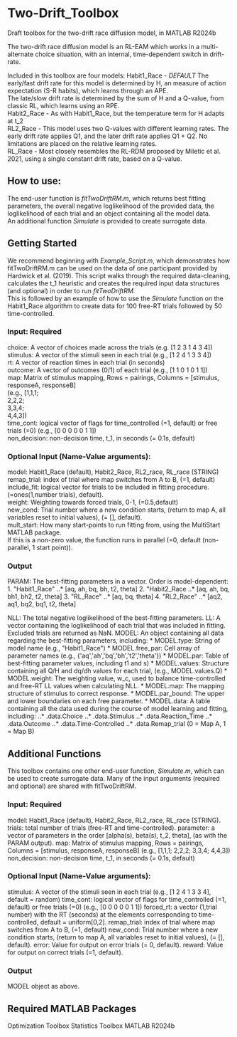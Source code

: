 # Two-Drift_Toolbox
Draft toolbox for the two-drift race diffusion model, in MATLAB R2024b

The two-drift race diffusion model is an RL-EAM which works in a multi-alternate choice situation,
with an internal, time-dependent switch in drift-rate.

Included in this toolbox are four models:
Habit1_Race - *DEFAULT* The early/fast drift rate for this model is determined by H, an 
             measure of action expectation (S-R habits), which learns through
             an APE.  
             The late/slow drift rate is determined by the sum of H and a 
             Q-value, from classic RL, which learns using an RPE.  
Habit2_Race - As with Habit1_Race, but the temperature term for H adapts at t_2  
RL2_Race   - This model uses two Q-values with different learning rates. The early
             drift rate applies Q1, and the later drift rate applies Q1 + Q2. No limitations
             are placed on the relative learning rates.  
RL_Race    - Most closely resembles the RL-RDM proposed by Miletic et al. 2021, 
             using a single constant drift rate, based on a Q-value.  

## How to use:
The end-user function is *fitTwoDriftRM.m*, which returns best fitting parameters, the
overall negative loglikelihood of the provided data, the loglikelihood
of each trial and an object containing all the model data.  
An additional function *Simulate* is provided to create surrogate data.


## Getting Started
We recommend beginning with *Example_Script.m*, which demonstrates how fitTwoDriftRM.m can be used on the data of one participant provided by Hardwick et al. (2019).
This script walks through the required data-cleaning, calculates the t_1 heuristic and creates the required input data structures (and optional)
in order to run *fitTwoDriftRM*.  
This is followed by an example of how to use the *Simulate* function on the Habit1_Race algorithm to create data for 100 free-RT trials followed by 50 time-controlled.

### Input: Required
choice: A vector of choices made across the trials (e.g. \[1 2 3 1 4 3 4])  
stimulus: A vector of the stimuli seen in each trial (e.g., \[1 2 4 1 3 3 4])  
rt: A vector of reaction times in each trial  (in seconds)  
outcome: A vector of outcomes (0/1) of each trial (e.g., \[1 1 0 1 0 1 1])  
map: Matrix of stimulus mapping, Rows = pairings, Columns = \[stimulus, responseA, responseB]   
     (e.g., \[1,1,1;  
             2,2,2;  
             3,3,4;  
             4,4,3])  
time_cont: logical vector of flags for time_controlled (=1, default) or free trials (=0) (e.g., \[0 0 0 0 0 1 1])  
non_decision: non-decision time, t_1, in seconds (= 0.1s, default)


### Optional Input (Name-Value arguments):
model: Habit1_Race (default), Habit2_Race, RL2_race, RL_race (STRING)  
remap_trial: index of trial where map switches from A to B, (=1, default)  
include_fit: logical vector for trials to be included in fitting
             procedure. (=ones(1,number trials), default).  
weight: Weighting towards forced trials, 0-1, (=0.5,default)  
new_cond: Trial number where a new condition starts, (return to map A, all 
          variables reset to initial values), (= [], default).  
mult_start: How many start-points to run fitting from, using the MultiStart MATLAB package.   
            If this is a non-zero value, the function runs in parallel (=0, default (non-parallel, 1 start point)).   


### Output
PARAM: The best-fitting parameters in a vector. Order is model-dependent:
    1. "Habit1_Race"
        ..* \[aq, ah, bq, bh, t2, theta] 
    2. "Habit2_Race
        ..* \[aq, ah, bq, bh1, bh2, t2, theta] 
    3. "RL_Race"
        ..* \[aq, bq, theta]
    4. "RL2_Race"
        ..* \[aq2, aq1, bq2, bq1, t2, theta]

NLL: The total negative loglikelihood of the best-fitting parameters.
LL: A vector containing the loglikelihood of each trial that was included in fitting. Excluded trials are returned as NaN.
MODEL: An object containing all data regarding the best-fitting parameters, including:
    * MODEL.type: String of model name (e.g., "Habit1_Race")
    * MODEL.free_par: Cell array of parameter names (e.g., {'aq','ah','bq','bh','t2','theta'})
    * MODEL.par: Table of best-fitting parameter values, including t1 and s)
    * MODEL.values: Structure containing all Q/H and dq/dh values for each trial, (e.g., MODEL.values.Q)
    * MODEL.weight: The weighting value, w_c, used to balance time-controlled and free-RT LL values when calculating NLL.
    * MODEL.map: The mapping structure of stimulus to correct response.
    * MODEL.par_bound: The upper and lower boundaries on each free parameter.
    * MODEL.data: A table containing all the data used during the course of model learning and fitting, including:
        ..* .data.Choice
        ..* .data.Stimulus
        ..* .data.Reaction_Time
        ..* .data.Outcome
        ..* .data.Time-Controlled
        ..* .data.Remap_trial (0 = Map A, 1 = Map B)


## Additional Functions
This toolbox contains one other end-user function, *Simulate.m*, which can be used to create surrogate data.
Many of the input arguments (required and optional) are shared with fitTwoDriftRM.

### Input: Required
model: Habit1_Race (default), Habit2_Race, RL2_race, RL_race (STRING).
trials: total number of trials (free-RT and time-controlled).
parameter: a vector of parameters in the order \[alpha(s), beta(s), t_2, theta], (as with the PARAM output).
map: Matrix of stimulus mapping, Rows = pairings, Columns = \[stimulus, responseA, responseB] 
     (e.g., \[1,1,1;
             2,2,2;
             3,3,4;
             4,4,3])
non_decision: non-decision time, t_1, in seconds (= 0.1s, default)

### Optional Input (Name-Value arguments):
stimulus: A vector of the stimuli seen in each trial (e.g., \[1 2 4 1 3 3 4], default = random)
time_cont: logical vector of flags for time_controlled (=1, default) or free trials (=0) (e.g., \[0 0 0 0 0 1 1])
forced_rt: a vector (1,trial number) with the RT (seconds) at the elements corresponding to time-controlled, default = uniform\[0,2].
remap_trial: index of trial where map switches from A to B, (=1, default)
new_cond: Trial number where a new condition starts, (return to map A, all 
          variables reset to initial values), (= \[], default).
error: Value for output on error trials (= 0, default).
reward: Value for output on correct trials (=1, default).


### Output
MODEL object as above.


## Required MATLAB Packages
Optimization Toolbox
Statistics Toolbox
MATLAB R2024b